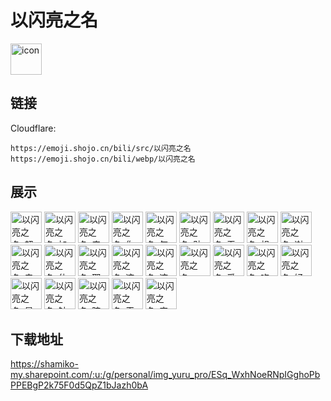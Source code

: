# 以闪亮之名
<img src="https://emoji.shojo.cn/bili/src/以闪亮之名/icon.png" width="50" height="50" alt="icon">

## 链接
Cloudflare:
```
https://emoji.shojo.cn/bili/src/以闪亮之名
https://emoji.shojo.cn/bili/webp/以闪亮之名
```
## 展示
<img src="https://emoji.shojo.cn/bili/src/以闪亮之名/以闪亮之名-超凶.png" width="50" height="50" alt="以闪亮之名-超凶">
<img src="https://emoji.shojo.cn/bili/src/以闪亮之名/以闪亮之名-加油.png" width="50" height="50" alt="以闪亮之名-加油">
<img src="https://emoji.shojo.cn/bili/src/以闪亮之名/以闪亮之名-来啊一起嗨.png" width="50" height="50" alt="以闪亮之名-来啊一起嗨">
<img src="https://emoji.shojo.cn/bili/src/以闪亮之名/以闪亮之名-你不对劲.png" width="50" height="50" alt="以闪亮之名-你不对劲">
<img src="https://emoji.shojo.cn/bili/src/以闪亮之名/以闪亮之名-气急败坏.png" width="50" height="50" alt="以闪亮之名-气急败坏">
<img src="https://emoji.shojo.cn/bili/src/以闪亮之名/以闪亮之名-贴贴.png" width="50" height="50" alt="以闪亮之名-贴贴">
<img src="https://emoji.shojo.cn/bili/src/以闪亮之名/以闪亮之名-无聊.png" width="50" height="50" alt="以闪亮之名-无聊">
<img src="https://emoji.shojo.cn/bili/src/以闪亮之名/以闪亮之名-想出去玩.png" width="50" height="50" alt="以闪亮之名-想出去玩">
<img src="https://emoji.shojo.cn/bili/src/以闪亮之名/以闪亮之名-谢谢.png" width="50" height="50" alt="以闪亮之名-谢谢">
<img src="https://emoji.shojo.cn/bili/src/以闪亮之名/以闪亮之名-辛苦了.png" width="50" height="50" alt="以闪亮之名-辛苦了">
<img src="https://emoji.shojo.cn/bili/src/以闪亮之名/以闪亮之名-休息一下.png" width="50" height="50" alt="以闪亮之名-休息一下">
<img src="https://emoji.shojo.cn/bili/src/以闪亮之名/以闪亮之名-耶.png" width="50" height="50" alt="以闪亮之名-耶">
<img src="https://emoji.shojo.cn/bili/src/以闪亮之名/以闪亮之名-这盒里吗.png" width="50" height="50" alt="以闪亮之名-这盒里吗">
<img src="https://emoji.shojo.cn/bili/src/以闪亮之名/以闪亮之名-这像画吗.png" width="50" height="50" alt="以闪亮之名-这像画吗">
<img src="https://emoji.shojo.cn/bili/src/以闪亮之名/以闪亮之名-哎？！.png" width="50" height="50" alt="以闪亮之名-哎？！">
<img src="https://emoji.shojo.cn/bili/src/以闪亮之名/以闪亮之名-爱你哦.png" width="50" height="50" alt="以闪亮之名-爱你哦">
<img src="https://emoji.shojo.cn/bili/src/以闪亮之名/以闪亮之名-吃瓜.png" width="50" height="50" alt="以闪亮之名-吃瓜">
<img src="https://emoji.shojo.cn/bili/src/以闪亮之名/以闪亮之名-好耶!.png" width="50" height="50" alt="以闪亮之名-好耶!">
<img src="https://emoji.shojo.cn/bili/src/以闪亮之名/以闪亮之名-星星眼.png" width="50" height="50" alt="以闪亮之名-星星眼">
<img src="https://emoji.shojo.cn/bili/src/以闪亮之名/以闪亮之名-针不戳.png" width="50" height="50" alt="以闪亮之名-针不戳">
<img src="https://emoji.shojo.cn/bili/src/以闪亮之名/以闪亮之名-暗中观察.png" width="50" height="50" alt="以闪亮之名-暗中观察">
<img src="https://emoji.shojo.cn/bili/src/以闪亮之名/以闪亮之名-干嘛.png" width="50" height="50" alt="以闪亮之名-干嘛">
<img src="https://emoji.shojo.cn/bili/src/以闪亮之名/以闪亮之名-害羞.png" width="50" height="50" alt="以闪亮之名-害羞">

## 下载地址

https://shamiko-my.sharepoint.com/:u:/g/personal/img_yuru_pro/ESq_WxhNoeRNpIGghoPbPPEBgP2k75F0d5QpZ1bJazh0bA